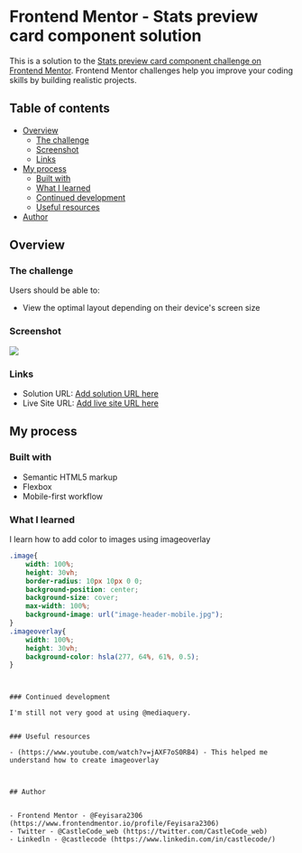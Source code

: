 # Frontend Mentor - Stats preview card component solution

This is a solution to the [Stats preview card component challenge on Frontend Mentor](https://www.frontendmentor.io/challenges/stats-preview-card-component-8JqbgoU62). Frontend Mentor challenges help you improve your coding skills by building realistic projects. 

## Table of contents

- [Overview](#overview)
  - [The challenge](#the-challenge)
  - [Screenshot](#screenshot)
  - [Links](#links)
- [My process](#my-process)
  - [Built with](#built-with)
  - [What I learned](#what-i-learned)
  - [Continued development](#continued-development)
  - [Useful resources](#useful-resources)
- [Author](#author)




## Overview

### The challenge

Users should be able to:

- View the optimal layout depending on their device's screen size

### Screenshot

![](./screenshot.jpg)


### Links

- Solution URL: [Add solution URL here](https://your-solution-url.com)
- Live Site URL: [Add live site URL here](https://your-live-site-url.com)

## My process

### Built with

- Semantic HTML5 markup
- Flexbox
- Mobile-first workflow


### What I learned

I learn how to add color to images using imageoverlay


```css
.image{
    width: 100%;
    height: 30vh;
    border-radius: 10px 10px 0 0;
    background-position: center;
    background-size: cover;
    max-width: 100%;
    background-image: url("image-header-mobile.jpg");
}
.imageoverlay{
    width: 100%;
    height: 30vh;
    background-color: hsla(277, 64%, 61%, 0.5);
}
```

```


### Continued development

I'm still not very good at using @mediaquery.


### Useful resources

- (https://www.youtube.com/watch?v=jAXF7oS0RB4) - This helped me understand how to create imageoverlay



## Author


- Frontend Mentor - @Feyisara2306 (https://www.frontendmentor.io/profile/Feyisara2306)
- Twitter - @CastleCode_web (https://twitter.com/CastleCode_web)
- Linkedln - @castlecode (https://www.linkedin.com/in/castlecode/)


